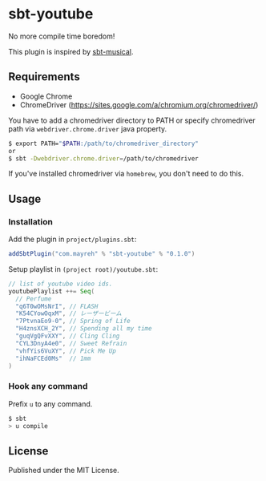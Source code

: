 # sbt-youtube

No more compile time boredom!

This plugin is inspired by [sbt-musical](https://github.com/tototoshi/sbt-musical).

## Requirements

- Google Chrome
- ChromeDriver (https://sites.google.com/a/chromium.org/chromedriver/)

You have to add a chromedriver directory to PATH or specify chromedriver path via `webdriver.chrome.driver` java property.

```bash
$ export PATH="$PATH:/path/to/chromedriver_directory"
or
$ sbt -Dwebdriver.chrome.driver=/path/to/chromedriver
```

If you've installed chromedriver via `homebrew`, you don't need to do this.

## Usage

### Installation

Add the plugin in `project/plugins.sbt`:

```scala
addSbtPlugin("com.mayreh" % "sbt-youtube" % "0.1.0")
```

Setup playlist in `(project root)/youtube.sbt`:

```scala
// list of youtube video ids.
youtubePlaylist ++= Seq(
  // Perfume
  "q6T0wOMsNrI", // FLASH
  "K54CYowOqxM", // レーザービーム
  "7PtvnaEo9-0", // Spring of Life
  "H4znsXCH_2Y", // Spending all my time
  "guqVgQFvXXY", // Cling Cling
  "CYL3DnyA4e0", // Sweet Refrain
  "vhfYis6VuXY", // Pick Me Up
  "ihNaFCEd0Ms"  // 1mm
)
```

### Hook any command

Prefix `u` to any command.

```bash
$ sbt
> u compile
```

## License

Published under the MIT License.
